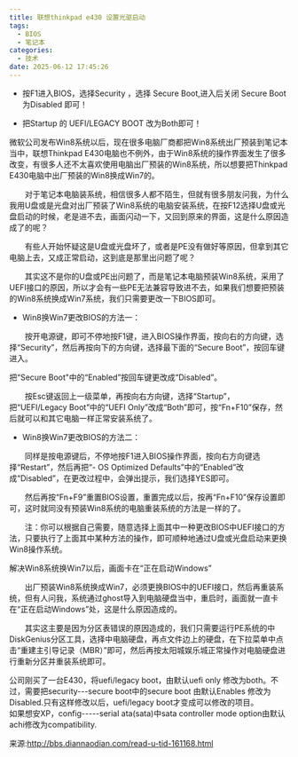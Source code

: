 ```yaml
---
title: 联想thinkpad e430 设置光驱启动
tags:
  - BIOS
  - 笔记本
categories:
  - 技术
date: 2025-06-12 17:45:26
---
```



- 按F1进入BIOS，选择Security ，选择 Secure Boot,进入后关闭 Secure Boot 为Disabled 即可！

- 把Startup 的 UEFI/LEGACY BOOT 改为Both即可！

微软公司发布Win8系统以后，现在很多电脑厂商都把Win8系统出厂预装到笔记本当中，联想Thinkpad E430电脑也不例外，由于Win8系统的操作界面发生了很多改变，有很多人还不太喜欢使用电脑出厂预装的Win8系统，所以想要把Thinkpad E430电脑中出厂预装的Win8换成Win7的。  
  
　　对于笔记本电脑装系统，相信很多人都不陌生，但就有很多朋友问我，为什么我用U盘或是光盘对出厂预装了Win8系统的电脑安装系统，在按F12选择U盘或光盘启动的时候，老是进不去，画面闪动一下，又回到原来的界面，这是什么原因造成了的呢？  
  
　　有些人开始怀疑这是U盘或光盘坏了，或者是PE没有做好等原因，但拿到其它电脑上去，又成正常启动，这到底是那里出问题了呢？  
  
　　其实这不是你的U盘或PE出问题了，而是笔记本电脑预装Win8系统，采用了UEFI接口的原因，所以才会有一些PE无法兼容导致进不去，如果我们想要把预装的Win8系统换成Win7系统，我们只需要更改一下BIOS即可。  
  
- Win8换Win7更改BIOS的方法一：  
  
　　按开电源键，即可不停地按F1键，进入BIOS操作界面，按向右的方向键，选择“Security”，然后再按向下的方向键，选择最下面的“Secure Boot”，按回车键进入。  
  
把“Secure Boot"中的“Enabled”按回车键更改成“Disabled”。  
  
　　按Esc键返回上一级菜单，再按向右方向键，选择“Startup”，把“UEFI/Legacy Boot”中的“UEFI Only”改成“Both”即可，按“Fn+F10”保存，然后就可以和其它电脑一样正常安装系统了。  
  
- Win8换Win7更改BIOS的方法二：  
  
　　同样是按电源键后，不停地按F1进入BIOS操作界面，按向右方向键选择“Restart”，然后再把“- OS Optimized Defaults”中的“Enabled”改成“Disabled”，在更改过程中，会弹出提示，我们选择YES即可。  
  
　　然后再按“Fn+F9”重置BIOS设置，重置完成以后，按再“Fn+F10”保存设置即可，这时就同没有预装Win8系统的电脑重装系统的方法是一样的了。  
  
　　注：你可以根据自己需要，随意选择上面其中一种更改BIOS中UEFI接口的方法，只要执行了上面其中某种方法的操作，即可顺种地通过U盘或光盘启动来更换Win8操作系统。  
  
解决Win8系统换Win7以后，画面卡在“正在启动Windows”  
  
　　出厂预装Win8系统换成Win7，必须更换BIOS中的UEFI接口，然后再重装系统，但有人问我，系统通过ghost导入到电脑硬盘当中，重启时，画面就一直卡在“正在启动Windows”处，这是什么原因造成的。  
  
　　其实这主要是因为分区表错误的原因造成的，我们只需要运行PE系统的中DiskGenius分区工具，选择中电脑硬盘，再点文件边上的硬盘，在下拉菜单中点击“重建主引导记录（MBR）”即可，然后再按太阳城娱乐城正常操作对电脑硬盘进行重新分区并重装系统即可。  
  
公司刚买了一台E430，将uefi/legacy boot，由默认uefi only 修改为both。不过，需要把security---secure boot中的secure boot 由默认Enables 修改为Disabled.只有这样修改以后，uefi/legacy boot才变成可以修改的项目。  
如果想安XP，config-----serial ata(sata)中sata controller mode option由默认achi修改为compatibility.

来源:http://bbs.diannaodian.com/read-u-tid-161168.html
